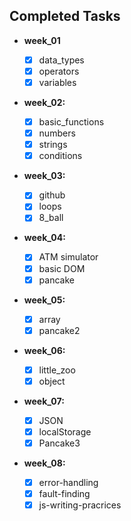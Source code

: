 ## Completed Tasks

- **week_01**

  - [x] data_types
  - [x] operators
  - [x] variables

- **week_02:**

  - [x] basic_functions
  - [x] numbers
  - [x] strings
  - [x] conditions

- **week_03:**

  - [x] github
  - [x] loops
  - [x] 8_ball

- **week_04:**

  - [x] ATM simulator
  - [x] basic DOM
  - [x] pancake

- **week_05:**

  - [x] array
  - [x] pancake2

- **week_06:**

  - [x] little_zoo
  - [x] object

- **week_07:**

  - [x] JSON
  - [x] localStorage
  - [x] Pancake3

- **week_08:**

  - [x] error-handling
  - [x] fault-finding
  - [x] js-writing-pracrices
